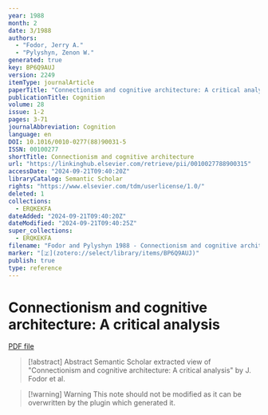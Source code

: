 ```yaml
---
year: 1988
month: 2
date: 3/1988
authors:
  - "Fodor, Jerry A."
  - "Pylyshyn, Zenon W."
generated: true
key: BP6Q9AUJ
version: 2249
itemType: journalArticle
paperTitle: "Connectionism and cognitive architecture: A critical analysis"
publicationTitle: Cognition
volume: 28
issue: 1-2
pages: 3-71
journalAbbreviation: Cognition
language: en
DOI: 10.1016/0010-0277(88)90031-5
ISSN: 00100277
shortTitle: Connectionism and cognitive architecture
url: "https://linkinghub.elsevier.com/retrieve/pii/0010027788900315"
accessDate: "2024-09-21T09:40:20Z"
libraryCatalog: Semantic Scholar
rights: "https://www.elsevier.com/tdm/userlicense/1.0/"
deleted: 1
collections:
  - ERQKEKFA
dateAdded: "2024-09-21T09:40:20Z"
dateModified: "2024-09-21T09:40:25Z"
super_collections:
  - ERQKEKFA
filename: "Fodor and Pylyshyn 1988 - Connectionism and cognitive architecture: A critical analysis.pdf"
marker: "[🇿](zotero://select/library/items/BP6Q9AUJ)"
publish: true
type: reference
---
```

# Connectionism and cognitive architecture: A critical analysis

[PDF file](/Papers/PDFs/Fodor%20and%20Pylyshyn%201988%20-%20Connectionism%20and%20cognitive%20architecture:%20A%20critical%20analysis.pdf)

> [!abstract] Abstract
> Semantic Scholar extracted view of "Connectionism and cognitive architecture: A critical analysis" by J. Fodor et al.

>[!warning] Warning
> This note should not be modified as it can be overwritten by the plugin which generated it.

